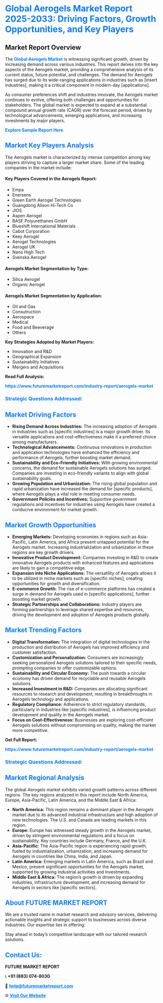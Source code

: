 <h1 style="color: #007BFF;">Global Aerogels Market Report 2025-2033: Driving Factors, Growth Opportunities, and Key Players</h1>

<section id="overview">
<h2>Market Report Overview</h2>
<p>The <a href="https://www.futuremarketreport.com/industry-report/aerogels-market" style="color: #007BFF; text-decoration: none;"><strong>Global Aerogels Market</strong></a> is witnessing significant growth, driven by increasing demand across various industries. This report delves into the key aspects of the Aerogels market, providing a comprehensive analysis of its current status, future potential, and challenges. The demand for Aerogels has surged due to its wide-ranging applications in industries such as [insert industries], making it a critical component in modern-day [applications].</p>
<p>As consumer preferences shift and industries innovate, the Aerogels market continues to evolve, offering both challenges and opportunities for stakeholders. The global market is expected to expand at a substantial compound annual growth rate (CAGR) over the forecast period, driven by technological advancements, emerging applications, and increasing investments by major players.</p>
</section>

<section id="overview">
<p><a href="https://www.futuremarketreport.com/request-sample/reportId=55501" style="color: #007BFF; text-decoration: none;"><strong>Explore Sample Report Here</strong></a></p>
</section>

<section id="key-players">
<h2 style="color: #007BFF;">Market Key Players Analysis</h2>
<p>The Aerogels market is characterized by intense competition among key players striving to capture a larger market share. Some of the leading companies in the market include:</p>
<h4>Key Players Covered in the Aerogels Report:</h4>
<ul><li>Empa</li><li>Enersens</li><li>Green Earth Aerogel Technologies</li><li>Guangdong Alison Hi-Tech Co</li><li>JIOS</li><li>Aspen Aerogel</li><li>BASF Polyurethanes GmbH</li><li>Blueshift International Materials</li><li>Cabot Corporation</li><li>Keey Aerogel</li><li>Aerogel Technologies</li><li>Aerogel UK</li><li>Nano High Tech</li><li>Svenska Aerogel</li></ul>
<h4>Aerogels Market Segmentation by Type:</h4>
<ul><li>Silica Aerogel</li><li>Organic Aerogel</li></ul>

<h4>Aerogels Market Segmentation by Application:</h4>
<ul><li>Oil and Gas</li><li>Consutruction</li><li>Aerospace</li><li>Medical</li><li>Food and Beeverage</li><li>Others</li></ul>
<p><strong>Key Strategies Adopted by Market Players:</strong></p>
<ul>
<li>Innovation and R&D</li>
<li>Geographical Expansion</li>
<li>Sustainability Initiatives</li>
<li>Mergers and Acquisitions</li>
</ul>
</section>

<section>
<p><strong>Read Full Analysis: </strong></p><a href="https://www.futuremarketreport.com/industry-report/aerogels-market" style="color: #007BFF; text-decoration: none;"><strong>https://www.futuremarketreport.com/industry-report/aerogels-market</strong></a>
<h3 style="color: #007BFF;">Strategic Questions Addressed:</h3>
</section>

<section id="driving-factors">
<h2 style="color: #007BFF;">Market Driving Factors</h2>
<ul>
<li><strong>Rising Demand Across Industries:</strong> The increasing adoption of Aerogels in industries such as [specific industries] is a major growth driver. Its versatile applications and cost-effectiveness make it a preferred choice among manufacturers.</li>
<li><strong>Technological Advancements:</strong> Continuous innovations in production and application technologies have enhanced the efficiency and performance of Aerogels, further boosting market demand.</li>
<li><strong>Sustainability and Eco-Friendly Initiatives:</strong> With growing environmental concerns, the demand for sustainable Aerogels solutions has surged. Companies are investing in eco-friendly variants to align with global sustainability goals.</li>
<li><strong>Growing Population and Urbanization:</strong> The rising global population and rapid urbanization have increased the demand for [specific products], where Aerogels plays a vital role in meeting consumer needs.</li>
<li><strong>Government Policies and Incentives:</strong> Supportive government regulations and incentives for industries using Aerogels have created a conducive environment for market growth.</li>
</ul>
</section>

<section id="growth-opportunities">
<h2 style="color: #007BFF;">Market Growth Opportunities</h2>
<ul>
<li><strong>Emerging Markets:</strong> Developing economies in regions such as Asia-Pacific, Latin America, and Africa present untapped potential for the Aerogels market. Increasing industrialization and urbanization in these regions are key growth drivers.</li>
<li><strong>Innovative Product Development:</strong> Companies investing in R&D to create innovative Aerogels products with enhanced features and applications are likely to gain a competitive edge.</li>
<li><strong>Expansion into Niche Applications:</strong> The versatility of Aerogels allows it to be utilized in niche markets such as [specific niches], creating opportunities for growth and diversification.</li>
<li><strong>E-commerce Growth:</strong> The rise of e-commerce platforms has created a surge in demand for Aerogels used in [specific applications], further boosting market growth.</li>
<li><strong>Strategic Partnerships and Collaborations:</strong> Industry players are forming partnerships to leverage shared expertise and resources, driving the development and adoption of Aerogels products globally.</li>
</ul>
</section>

<section id="trending-factors">
<h2 style="color: #007BFF;">Market Trending Factors</h2>
<ul>
<li><strong>Digital Transformation:</strong> The integration of digital technologies in the production and distribution of Aerogels has improved efficiency and customer satisfaction.</li>
<li><strong>Customization and Personalization:</strong> Consumers are increasingly seeking personalized Aerogels solutions tailored to their specific needs, prompting companies to offer customizable options.</li>
<li><strong>Sustainability and Circular Economy:</strong> The push towards a circular economy has driven demand for recyclable and reusable Aerogels solutions.</li>
<li><strong>Increased Investment in R&D:</strong> Companies are allocating significant resources to research and development, resulting in breakthroughs in Aerogels technology and applications.</li>
<li><strong>Regulatory Compliance:</strong> Adherence to strict regulatory standards, particularly in industries like [specific industries], is influencing product development and quality in the Aerogels market.</li>
<li><strong>Focus on Cost-Effectiveness:</strong> Businesses are exploring cost-efficient Aerogels solutions without compromising on quality, making the market more competitive.</li>
</ul>
</section>

<section>
<p><strong>Get Full Report: </strong></p><a href="https://www.futuremarketreport.com/industry-report/aerogels-market" style="color: #007BFF; text-decoration: none;"><strong>https://www.futuremarketreport.com/industry-report/aerogels-market</strong></a>
<h3 style="color: #007BFF;">Strategic Questions Addressed:</h3>
</section>


<section id="regional-analysis">
<h2 style="color: #007BFF;">Market Regional Analysis</h2>
<p>The global Aerogels market exhibits varied growth patterns across different regions. The key regions analyzed in this report include North America, Europe, Asia-Pacific, Latin America, and the Middle East & Africa:</p>
<ul>
<li><strong>North America:</strong> This region remains a dominant player in the Aerogels market due to its advanced industrial infrastructure and high adoption of new technologies. The U.S. and Canada are leading markets in this region.</li>
<li><strong>Europe:</strong> Europe has witnessed steady growth in the Aerogels market, driven by stringent environmental regulations and a focus on sustainability. Key countries include Germany, France, and the U.K.</li>
<li><strong>Asia-Pacific:</strong> The Asia-Pacific region is experiencing rapid growth, fueled by industrialization, urbanization, and increasing demand for Aerogels in countries like China, India, and Japan.</li>
<li><strong>Latin America:</strong> Emerging markets in Latin America, such as Brazil and Mexico, present significant opportunities for the Aerogels market, supported by growing industrial activities and investments.</li>
<li><strong>Middle East & Africa:</strong> The region’s growth is driven by expanding industries, infrastructure development, and increasing demand for Aerogels in sectors like [specific sectors].</li>
</ul>
</section>

<footer>
<h2 style="color: #007BFF;">About FUTURE MARKET REPORT</h2>
<p>We are a trusted name in market research and advisory services, delivering actionable insights and strategic support to businesses across diverse industries. Our expertise lies in offering:</p>

<p>Stay ahead in today’s competitive landscape with our tailored research solutions.</p>

<h2 style="color: #007BFF;">Contact Us:</h2>
<p><strong>FUTURE MARKET REPORT</strong></p>
<p>📞 <strong>+91 (883) 074-8030</strong></p>
<p>📧 <strong><a href="mailto:help@futuremarketreport.com" style="color: #007BFF;">help@futuremarketreport.com</a></strong></p>
<p>🌐 <strong><a href="https://www.futuremarketreport.com/" style="color: #007BFF;">Visit Our Website</a></strong></p>
</footer>